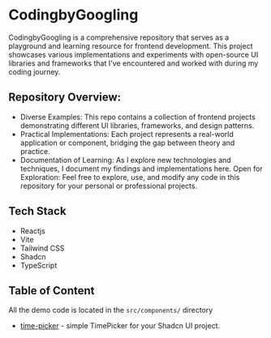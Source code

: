 # CodingbyGoogling

CodingbyGoogling is a comprehensive repository that serves as a playground and learning resource for frontend development. This project showcases various implementations and experiments with open-source UI libraries and frameworks that I've encountered and worked with during my coding journey.

## Repository Overview:
- Diverse Examples: This repo contains a collection of frontend projects demonstrating different UI libraries, frameworks, and design patterns.
- Practical Implementations: Each project represents a real-world application or component, bridging the gap between theory and practice.
- Documentation of Learning: As I explore new technologies and techniques, I document my findings and implementations here.
Open for Exploration: Feel free to explore, use, and modify any code in this repository for your personal or professional projects.

## Tech Stack

- Reactjs
- Vite
- Tailwind CSS
- Shadcn
- TypeScript

## Table of Content
All the demo code is located in the `src/components/` directory

- [time-picker](https://github.com/openstatusHQ/time-picker/tree/main) - simple TimePicker for your Shadcn UI project.
